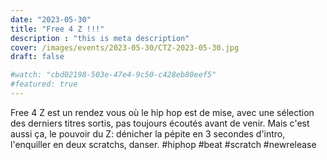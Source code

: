 ```yaml
---
date: "2023-05-30"
title: "Free 4 Z !!!"
description : "this is meta description"
cover: /images/events/2023-05-30/CTZ-2023-05-30.jpg
draft: false

#watch: "cbd02198-503e-47e4-9c50-c428eb80eef5"
#featured: true
---
```


Free 4 Z est un rendez vous où le hip hop est de mise, avec une sélection des derniers titres sortis, pas toujours écoutés avant de venir. Mais c'est aussi ça, le pouvoir du Z: dénicher la pépite en 3 secondes d'intro, l'enquiller en deux scratchs, danser. #hiphop #beat #scratch #newrelease
